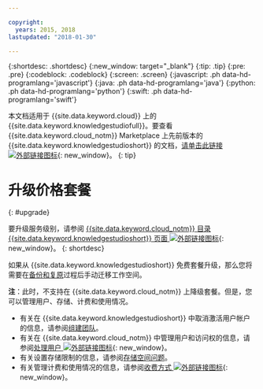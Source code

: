 ```yaml
---

copyright:
  years: 2015, 2018
lastupdated: "2018-01-30"

---
```


{:shortdesc: .shortdesc}
{:new_window: target="_blank"}
{:tip: .tip}
{:pre: .pre}
{:codeblock: .codeblock}
{:screen: .screen}
{:javascript: .ph data-hd-programlang='javascript'}
{:java: .ph data-hd-programlang='java'}
{:python: .ph data-hd-programlang='python'}
{:swift: .ph data-hd-programlang='swift'}

本文档适用于 {{site.data.keyword.cloud}} 上的 {{site.data.keyword.knowledgestudiofull}}。要查看 {{site.data.keyword.cloud_notm}} Marketplace 上先前版本的 {{site.data.keyword.knowledgestudioshort}} 的文档，[请单击此链接 ![外部链接图标](../../icons/launch-glyph.svg "外部链接图标")](https://console.bluemix.net/docs/services/knowledge-studio/upgrade.html){: new_window}。
{: tip}

# 升级价格套餐
{: #upgrade}

要升级服务级别，请参阅 [{{site.data.keyword.cloud_notm}} 目录 {{site.data.keyword.knowledgestudioshort}} 页面 ![外部链接图标](../../icons/launch-glyph.svg "外部链接图标")](https://console.bluemix.net/catalog/services/knowledge-studio){: new_window}。
{: shortdesc}

如果从 {{site.data.keyword.knowledgestudioshort}} 免费套餐升级，那么您将需要在[备份和复原](/docs/services/watson-knowledge-studio/backup-restore.html)过程后手动迁移工作空间。

**注**：此时，不支持在 {{site.data.keyword.cloud_notm}} 上降级套餐。但是，您可以管理用户、存储、计费和使用情况。
  - 有关在 {{site.data.keyword.knowledgestudioshort}} 中取消激活用户帐户的信息，请参阅[组建团队](/docs/services/watson-knowledge-studio/team.html#deactivating-user-accounts)。
  - 有关在 {{site.data.keyword.cloud_notm}} 中管理用户和访问权的信息，请参阅[处理用户 ![外部链接图标](../../icons/launch-glyph.svg "外部链接图标")](https://console.bluemix.net/docs/iam/iamusermanage.html){: new_window}。
  - 有关设置存储限制的信息，请参阅[存储空间问题](/docs/services/watson-knowledge-studio/troubleshooting.html#storage)。
  - 有关管理计费和使用情况的信息，请参阅[收费方式 ![外部链接图标](../../icons/launch-glyph.svg "外部链接图标")](https://console.bluemix.net/docs/billing-usage/how_charged.html){: new_window}。
